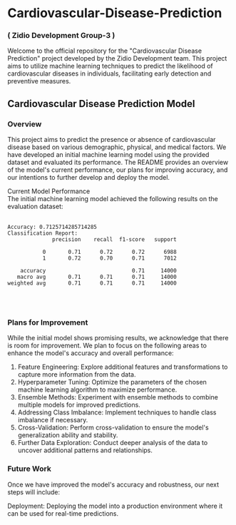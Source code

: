 # Cardiovascular-Disease-Prediction
### **( Zidio Development Group-3 )** 
Welcome to the official repository for the "Cardiovascular Disease Prediction" project developed by the Zidio Development team. This project aims to utilize machine learning techniques to predict the likelihood of cardiovascular diseases in individuals, facilitating early detection and preventive measures. </br>


## Cardiovascular Disease Prediction Model
### Overview
This project aims to predict the presence or absence of cardiovascular disease based on various demographic, physical, and medical factors. We have developed an initial machine learning model using the provided dataset and evaluated its performance. The README provides an overview of the model's current performance, our plans for improving accuracy, and our intentions to further develop and deploy the model.</br>

Current Model Performance </br>
The initial machine learning model achieved the following results on the evaluation dataset: </br>
<br>
```
Accuracy: 0.7125714285714285
Classification Report:
              precision    recall  f1-score   support

           0       0.71      0.72      0.72      6988
           1       0.72      0.70      0.71      7012

    accuracy                           0.71     14000
   macro avg       0.71      0.71      0.71     14000
weighted avg       0.71      0.71      0.71     14000
```
<br>
<br>

### Plans for Improvement 
While the initial model shows promising results, we acknowledge that there is room for improvement. We plan to focus on the following areas to enhance the model's accuracy and overall performance: </br>

1.	Feature Engineering: Explore additional features and transformations to capture more information from the data. </br>
2.	Hyperparameter Tuning: Optimize the parameters of the chosen machine learning algorithm to maximize performance. </br>
3.	Ensemble Methods: Experiment with ensemble methods to combine multiple models for improved predictions. </br>
4.	Addressing Class Imbalance: Implement techniques to handle class imbalance if necessary. </br>
5.	Cross-Validation: Perform cross-validation to ensure the model's generalization ability and stability. </br>
6.	Further Data Exploration: Conduct deeper analysis of the data to uncover additional patterns and relationships. 


### Future Work
Once we have improved the model's accuracy and robustness, our next steps will include:</br>

Deployment: Deploying the model into a production environment where it can be used for real-time predictions. 
